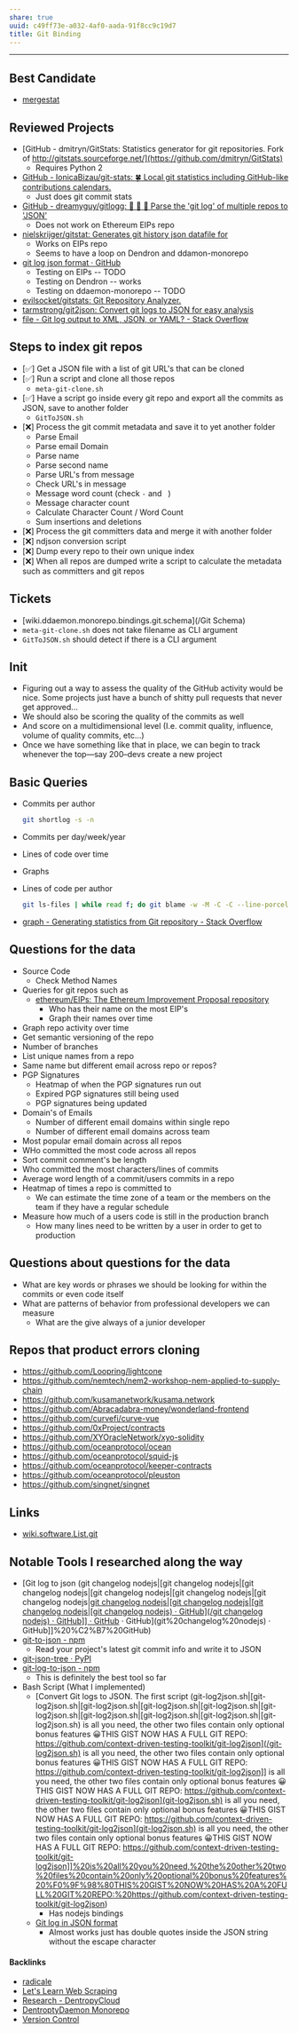 ```yaml
---
share: true
uuid: c49ff73e-a032-4af0-aada-91f8cc9c19d7
title: Git Binding
---
```

---

## Best Candidate

* [mergestat](/43e5059a-e7e2-4961-a684-657640084cd3)

## Reviewed Projects

* [GitHub - dmitryn/GitStats: Statistics generator for git repositories. Fork of http://gitstats.sourceforge.net/](https://github.com/dmitryn/GitStats)
  * Requires Python 2
* [GitHub - IonicaBizau/git-stats: 🍀 Local git statistics including GitHub-like contributions calendars.](https://github.com/IonicaBizau/git-stats)
  * Just does git commit stats
* [GitHub - dreamyguy/gitlogg: 💾 🧮 🤯 Parse the 'git log' of multiple repos to 'JSON'](https://github.com/dreamyguy/gitlogg)
  * Does not work on Ethereum EIPs repo
* [nielskrijger/gitstat: Generates git history json datafile for](https://github.com/nielskrijger/gitstat)
  * Works on EIPs repo
  * Seems to have a loop on Dendron and ddamon-monorepo
* [git log json format · GitHub](https://gist.github.com/overengineer/b69e578f5cf7457dc7d4ff8c3b7850bc)
  * Testing on EIPs -- TODO
  * Testing on Dendron -- works
  * Testing on ddaemon-monorepo -- TODO
* [evilsocket/gitstats: Git Repository Analyzer.](https://github.com/evilsocket/gitstats)
* [tarmstrong/git2json: Convert git logs to JSON for easy analysis](https://github.com/tarmstrong/git2json)
* [file - Git log output to XML, JSON, or YAML? - Stack Overflow](https://stackoverflow.com/questions/4600445/git-log-output-to-xml-json-or-yaml)

## Steps to index git repos

* [✅] Get a JSON file with a list of git URL's that can be cloned
* [✅] Run a script and clone all those repos
  * `meta-git-clone.sh`
* [✅] Have a script go inside every git repo and export all the commits as JSON, save to another folder
  * `GitToJSON.sh`
* [❌] Process the git commit metadata and save it to yet another folder
  * Parse Email
  * Parse email Domain
  * Parse name
  * Parse second name
  * Parse URL's from message
  * Check URL's in message
  * Message word count (check `-` and ` `)
  * Message character count
  * Calculate Character Count / Word Count
  * Sum insertions and deletions
* [❌] Process the git committers data and merge it with another folder
* [❌] ndjson conversion script
* [❌] Dump every repo to their own unique index
* [❌] When all repos are dumped write a script to calculate the metadata such as committers and git repos

## Tickets

* [wiki.ddaemon.monorepo.bindings.git.schema](/Git Schema)
* `meta-git-clone.sh` does not take filename as CLI argument
* `GitToJSON.sh` should detect if there is a CLI argument


## Init

* Figuring out a way to assess the quality of the GitHub activity would be nice. Some projects just have a bunch of shitty pull requests that never get approved…
* We should also be scoring the quality of the commits as well
* And score on a multidimensional level (I.e. commit quality, influence, volume of quality commits, etc…)
* Once we have something like that in place, we can begin to track whenever the top—say 200–devs create a new project

## Basic Queries

* Commits per author
  ``` bash
  git shortlog -s -n 
  ```
* Commits per day/week/year
* Lines of code over time
* Graphs
* Lines of code per author
  ``` bash
  git ls-files | while read f; do git blame -w -M -C -C --line-porcelain "$f" | grep -I '^author '; done | sort -f | uniq -ic | sort -n --reverse
  ```

* [graph - Generating statistics from Git repository - Stack Overflow](https://stackoverflow.com/questions/1828874/generating-statistics-from-git-repository)

## Questions for the data

* Source Code
  * Check Method Names
* Queries for git repos such as 
  * [ethereum/EIPs: The Ethereum Improvement Proposal repository](https://github.com/ethereum/EIPs/)
    * Who has their name on the most EIP's
    * Graph their names over time
* Graph repo activity over time
* Get semantic versioning of the repo
* Number of branches
* List unique names from a repo
* Same name but different email across repo or repos?
* PGP Signatures
  * Heatmap of when the PGP signatures run out
  * Expired PGP signatures still being used
  * PGP signatures being updated
* Domain's of Emails
  * Number of different email domains within single repo
  * Number of different email domains across team
* Most popular email domain across all repos
* WHo committed the most code across all repos
* Sort commit comment's be length
* Who committed the most characters/lines of commits
* Average word length of a commit/users commits in a repo
* Heatmap of times a repo is committed to
  * We can estimate the time zone of a team or the members on the team if they have a regular schedule
* Measure how much of a users code is still in the production branch
  * How many lines need to be written by a user in order to get to production

## Questions about questions for the data

* What are key words or phrases we should be looking for within the commits or even code itself
* What are patterns of behavior from professional developers we can measure
  * What are the give always of a junior developer


## Repos that product errors cloning

* https://github.com/Loopring/lightcone 
* https://github.com/nemtech/nem2-workshop-nem-applied-to-supply-chain
* https://github.com/kusamanetwork/kusama.network
* https://github.com/Abracadabra-money/wonderland-frontend
* https://github.com/curvefi/curve-vue
* https://github.com/0xProject/contracts
* https://github.com/XYOracleNetwork/xyo-solidity
* https://github.com/oceanprotocol/ocean
* https://github.com/oceanprotocol/squid-js
* https://github.com/oceanprotocol/keeper-contracts
* https://github.com/oceanprotocol/pleuston
* https://github.com/singnet/singnet


## Links

* [wiki.software.List.git](/.md)






## Notable Tools I researched along the way

* [Git log to json (git changelog nodejs|[git changelog nodejs|[git changelog nodejs|[git changelog nodejs|[git changelog nodejs|[git changelog nodejs|[git changelog nodejs|[git changelog nodejs|[git changelog nodejs|[git changelog nodejs) · GitHub](/git changelog nodejs) · GitHub]] · GitHub](git%20changelog%20nodejs) · GitHub](git%20changelog%20nodejs) · GitHub]]%20%C2%B7%20GitHub)
* [git-to-json - npm](https://www.npmjs.com/package/git-to-json)
  * Read your project's latest git commit info and write it to JSON
* [git-json-tree · PyPI](https://pypi.org/project/git-json-tree/)
* [git-log-to-json - npm](https://www.npmjs.com/package/git-log-to-json)
  * This is definitely the best tool so far
* Bash Script (What I implemented)
  * [Convert Git logs to JSON. The first script (git-log2json.sh|[git-log2json.sh|[git-log2json.sh|[git-log2json.sh|[git-log2json.sh|[git-log2json.sh|[git-log2json.sh|[git-log2json.sh|[git-log2json.sh|[git-log2json.sh) is all you need, the other two files contain only optional bonus features 😀THIS GIST NOW HAS A FULL GIT REPO: https://github.com/context-driven-testing-toolkit/git-log2json](/git-log2json.sh) is all you need, the other two files contain only optional bonus features 😀THIS GIST NOW HAS A FULL GIT REPO: https://github.com/context-driven-testing-toolkit/git-log2json]] is all you need, the other two files contain only optional bonus features 😀THIS GIST NOW HAS A FULL GIT REPO: https://github.com/context-driven-testing-toolkit/git-log2json](git-log2json.sh) is all you need, the other two files contain only optional bonus features 😀THIS GIST NOW HAS A FULL GIT REPO: https://github.com/context-driven-testing-toolkit/git-log2json](git-log2json.sh) is all you need, the other two files contain only optional bonus features 😀THIS GIST NOW HAS A FULL GIT REPO: https://github.com/context-driven-testing-toolkit/git-log2json]]%20is%20all%20you%20need,%20the%20other%20two%20files%20contain%20only%20optional%20bonus%20features%20%F0%9F%98%80THIS%20GIST%20NOW%20HAS%20A%20FULL%20GIT%20REPO:%20https://github.com/context-driven-testing-toolkit/git-log2json)
    * Has nodejs bindings
  * [Git log in JSON format](https://gist.github.com/varemenos/e95c2e098e657c7688fd)
    * Almost works just has double quotes inside the JSON string without the escape character




#### Backlinks

* [radicale](/695583e2-40cf-45f7-8200-4fd77ce3e03c)
* [Let's Learn Web Scraping](/3dc8dff3-226e-4315-a126-df63912c5265)
* [Research - DentropyCloud](/e3b6a277-00dd-43cb-ad0d-c7694e7ebd7f)
* [DentroptyDaemon Monorepo](/b6cdc671-377e-4b01-b0f8-6a2849e84405)
* [Version Control](/2bdd0310-d250-44e4-953a-c1f502818838)